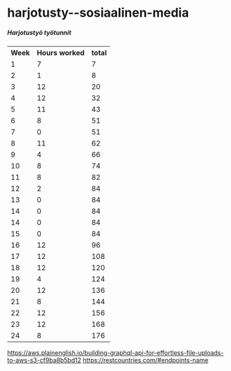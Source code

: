 # harjotusty--sosiaalinen-media

<h5>Harjotustyö työtunnit</h5>
<table>
  
  <tr>
    <th>Week</th>
    <th>Hours worked</th>
    <th>total</th>
  </tr>
  <tr>
    <td>1</td>
    <td>7</td>
    <td>7</td>
  </tr>
    <tr>
    <td>2</td>
    <td>1</td>
    <td>8</td>
  </tr>
      <tr>
    <td>3</td>
    <td>12</td>
    <td>20</td>
  </tr>
      <tr>
    <td>4</td>
    <td>12</td>
    <td>32</td>
  </tr>
      <tr>
    <td>5</td>
    <td>11</td>
    <td>43</td>
  </tr>
      <tr>
    <td>6</td>
    <td>8</td>
    <td>51</td>
  </tr>
  <tr>
    <td>7</td>
    <td>0</td>
    <td>51</td>
  </tr>
      <tr>
    <td>8</td>
    <td>11</td>
    <td>62</td>
  </tr>
  <tr>
    <td>9</td>
    <td>4</td>
    <td>66</td>
  </tr>
  <tr>
  <td>10</td>
  <td>8</td>
  <td>74</td>
  </tr>
  <tr>
  <td>11</td>
  <td>8</td>
  <td>82</td>
  </tr>
  <tr>
  <td>12</td>
  <td>2</td>
  <td>84</td>
  </tr>
  <tr>
  <td>13</td>
  <td>0</td>
  <td>84</td>
  </tr>
  <tr>
  <td>14</td>
  <td>0</td>
  <td>84</td>
  </tr>
  <tr>
  <td>14</td>
  <td>0</td>
  <td>84</td>
  </tr>
  <tr>
  <td>15</td>
  <td>0</td>
  <td>84</td>
  </tr>
     <tr>
  <td>16</td>
  <td>12</td>
  <td>96</td>
  </tr>
  <tr>
  <td>17</td>
  <td>12</td>
  <td>108</td>
  </tr>
  <tr>
  <td>18</td>
  <td>12</td>
  <td>120</td>
  </tr>
  <tr>
  <td>19</td>
  <td>4</td>
  <td>124</td>
  </tr>
  <tr>
  <td>20</td>
  <td>12</td>
  <td>136</td>
  </tr>
  <tr>
  <td>21</td>
  <td>8</td>
  <td>144</td>
  </tr>
  <tr>
  <td>22</td>
  <td>12</td>
  <td>156</td>
  </tr>
  <tr>
  <td>23</td>
  <td>12</td>
  <td>168</td>
  </tr>
  <tr>
  <td>24</td>
  <td>8</td>
  <td>176</td>
  </tr>
</table>

https://aws.plainenglish.io/building-graphql-api-for-effortless-file-uploads-to-aws-s3-cf9ba8b5bd12
https://restcountries.com/#endpoints-name
